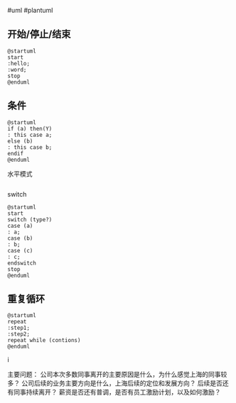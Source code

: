 #uml #plantuml

## 开始/停止/结束
```plantuml
@startuml
start
:hello;
:word;
stop
@enduml
```

## 条件
```plantuml
@startuml
if (a) then(Y)
: this case a;
else (b)
: this case b;
endif
@enduml
```

水平模式
```
```

switch
```plantuml
@startuml
start
switch (type?)
case (a)
: a;
case (b)
: b;
case (c)
: c;
endswitch
stop
@enduml
```

## 重复循环
```plantuml
@startuml
repeat
:step1;
:step2;
repeat while (contions)
@enduml
```
i







主要问题：
公司本次多数同事离开的主要原因是什么，为什么感觉上海的同事较多？
公司后续的业务主要方向是什么，上海后续的定位和发展方向？
后续是否还有同事持续离开？
薪资是否还有普调，是否有员工激励计划，以及如何激励？

